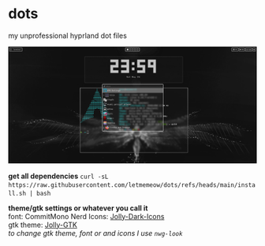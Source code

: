 # dots
my unprofessional hyprland dot files


![preview](https://github.com/letmemeow/dots/blob/main/preview.png?raw=true)

**get all dependencies**
```curl -sL https://raw.githubusercontent.com/letmemeow/dots/refs/heads/main/install.sh | bash```

**theme/gtk settings or whatever you call it**  
font: CommitMono Nerd 
Icons: [Jolly-Dark-Icons](https://www.pling.com/p/1654368)   
gtk theme: [Jolly-GTK](https://www.pling.com/p/1654335)  
*to change gtk theme, font or and icons I use ```nwg-look```*
